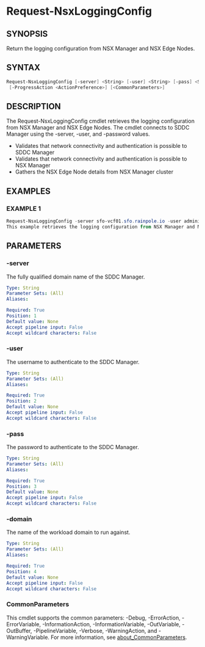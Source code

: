 # Request-NsxLoggingConfig

## SYNOPSIS

Return the logging configuration from NSX Manager and NSX Edge Nodes.

## SYNTAX

```powershell
Request-NsxLoggingConfig [-server] <String> [-user] <String> [-pass] <String> [-domain] <String>
 [-ProgressAction <ActionPreference>] [<CommonParameters>]
```

## DESCRIPTION

The Request-NsxLoggingConfig cmdlet retrieves the logging configuration from NSX Manager and NSX Edge Nodes.
The cmdlet connects to SDDC Manager using the -server, -user, and -password values.

- Validates that network connectivity and authentication is possible to SDDC Manager
- Validates that network connectivity and authentication is possible to NSX Manager
- Gathers the NSX Edge Node details from NSX Manager cluster

## EXAMPLES

### EXAMPLE 1

```powershell
Request-NsxLoggingConfig -server sfo-vcf01.sfo.rainpole.io -user administrator@vsphere.local -pass VMw@re123! -domain sfo-m01
This example retrieves the logging configuration from NSX Manager and NSX Edge Nodes for the given workload domain.
```

## PARAMETERS

### -server

The fully qualified domain name of the SDDC Manager.

```yaml
Type: String
Parameter Sets: (All)
Aliases:

Required: True
Position: 1
Default value: None
Accept pipeline input: False
Accept wildcard characters: False
```

### -user

The username to authenticate to the SDDC Manager.

```yaml
Type: String
Parameter Sets: (All)
Aliases:

Required: True
Position: 2
Default value: None
Accept pipeline input: False
Accept wildcard characters: False
```

### -pass

The password to authenticate to the SDDC Manager.

```yaml
Type: String
Parameter Sets: (All)
Aliases:

Required: True
Position: 3
Default value: None
Accept pipeline input: False
Accept wildcard characters: False
```

### -domain

The name of the workload domain to run against.

```yaml
Type: String
Parameter Sets: (All)
Aliases:

Required: True
Position: 4
Default value: None
Accept pipeline input: False
Accept wildcard characters: False
```

### CommonParameters

This cmdlet supports the common parameters: -Debug, -ErrorAction, -ErrorVariable, -InformationAction, -InformationVariable, -OutVariable, -OutBuffer, -PipelineVariable, -Verbose, -WarningAction, and -WarningVariable. For more information, see [about_CommonParameters](http://go.microsoft.com/fwlink/?LinkID=113216).
